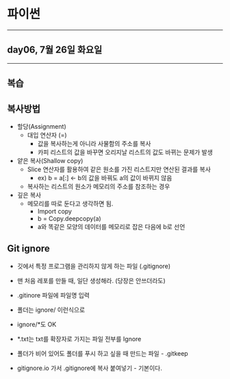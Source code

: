 # 파이썬

---

## day06, 7월 26일 화요일

---

## 복습

## 복사방법

- 할당(Assignment)
  - 대입 연산자 (=)
    - 값을 복사하는게 아니라 사물함의 주소를 복사
    - 카피 리스트의 값을 바꾸면 오리지날 리스트의 값도 바뀌는 문제가 발생
- 얕은 복사(Shallow copy)
  - Slice 연산자를 활용하여 같은 원소를 가진 리스트지만 연산된 결과를 복사
    - ex) b = a[:] <- b의 값을 바꿔도 a의 값이 바뀌지 않음  
  - 복사하는 리스트의 원소가 메모리의 주소를 참조하는 경우
- 깊은 복사
  - 메모리를 따로 둔다고 생각하면 됨.
    - Import copy
    - b = Copy.deepcopy(a)
    - a와 똑같은 모양의 데이터를 메모리로 잡은 다음에 b로 선언

## Git ignore
- 깃에서 특정 프로그램을 관리하지 않게 하는 파일 (.gitignore)
- 맨 처음 레포를 만들 때, 일단 생성해라. (당장은 안쓰더라도)
- .gitinore 파일에 파일명 입력
- 폴더는 ignore/ 이런식으로
- ignore/*도 OK
- *.txt는 txt를 확장자로 가지는 파일 전부를 Ignore
- 폴더가 비어 있어도 폴더를 푸시 하고 싶을 때 만드는 파일 - .gitkeep

- gitignore.io 가서 .gitignore에 복사 붙여넣기 - 기본이다.